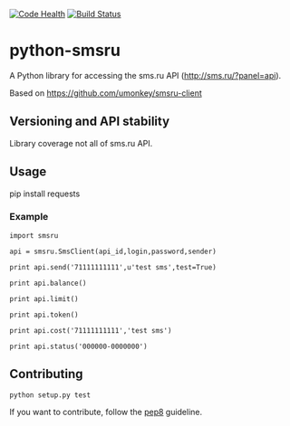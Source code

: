 [![Code Health](https://landscape.io/github/gunlinux/python-smsru/master/landscape.svg?style=flat)](https://landscape.io/github/gunlinux/python-smsru/master)
[![Build Status](https://travis-ci.org/gunlinux/python-smsru.svg?branch=master)](https://travis-ci.org/gunlinux/python-smsru)

# python-smsru

A Python library for accessing the sms.ru API (http://sms.ru/?panel=api).

Based on https://github.com/umonkey/smsru-client

## Versioning and API stability

Library coverage not all of sms.ru API.

## Usage
pip install requests

### Example

    import smsru

    api = smsru.SmsClient(api_id,login,password,sender)

	print api.send('71111111111',u'test sms',test=True)

	print api.balance()

	print api.limit()

	print api.token()

	print api.cost('71111111111','test sms')

	print api.status('000000-0000000')


## Contributing

	python setup.py test

If you want to contribute, follow the [pep8](http://www.python.org/dev/peps/pep-0008/) guideline.

